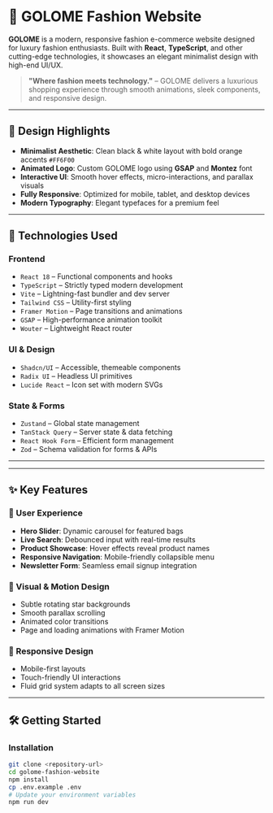 # 👜 GOLOME Fashion Website

**GOLOME** is a modern, responsive fashion e-commerce website designed for luxury fashion enthusiasts. Built with **React**, **TypeScript**, and other cutting-edge technologies, it showcases an elegant minimalist design with high-end UI/UX.

> **"Where fashion meets technology."** – GOLOME delivers a luxurious shopping experience through smooth animations, sleek components, and responsive design.

---

## 🎨 Design Highlights

- **Minimalist Aesthetic**: Clean black & white layout with bold orange accents `#FF6F00`
- **Animated Logo**: Custom GOLOME logo using **GSAP** and **Montez** font
- **Interactive UI**: Smooth hover effects, micro-interactions, and parallax visuals
- **Fully Responsive**: Optimized for mobile, tablet, and desktop devices
- **Modern Typography**: Elegant typefaces for a premium feel

---

## 🚀 Technologies Used

### **Frontend**
- `React 18` – Functional components and hooks
- `TypeScript` – Strictly typed modern development
- `Vite` – Lightning-fast bundler and dev server
- `Tailwind CSS` – Utility-first styling
- `Framer Motion` – Page transitions and animations
- `GSAP` – High-performance animation toolkit
- `Wouter` – Lightweight React router

### **UI & Design**
- `Shadcn/UI` – Accessible, themeable components
- `Radix UI` – Headless UI primitives
- `Lucide React` – Icon set with modern SVGs

### **State & Forms**
- `Zustand` – Global state management
- `TanStack Query` – Server state & data fetching
- `React Hook Form` – Efficient form management
- `Zod` – Schema validation for forms & APIs


---


---

## ✨ Key Features

### 🎯 User Experience
- **Hero Slider**: Dynamic carousel for featured bags
- **Live Search**: Debounced input with real-time results
- **Product Showcase**: Hover effects reveal product names
- **Responsive Navigation**: Mobile-friendly collapsible menu
- **Newsletter Form**: Seamless email signup integration

### 🎨 Visual & Motion Design
- Subtle rotating star backgrounds
- Smooth parallax scrolling
- Animated color transitions
- Page and loading animations with Framer Motion

### 📱 Responsive Design
- Mobile-first layouts
- Touch-friendly UI interactions
- Fluid grid system adapts to all screen sizes

---

## 🛠️ Getting Started



### Installation

```bash
git clone <repository-url>
cd golome-fashion-website
npm install
cp .env.example .env
# Update your environment variables
npm run dev
